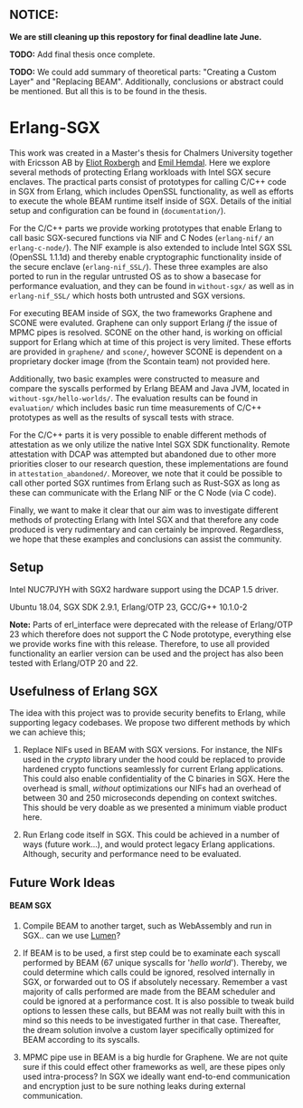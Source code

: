 ## NOTICE:
**We are still cleaning up this repostory for final deadline late June.**

**TODO:** Add final thesis once complete.

**TODO:** We could add summary of theoretical parts: "Creating a Custom Layer" and "Replacing BEAM". Additionally, conclusions or abstract could be mentioned. But all this is to be found in the thesis.

# Erlang-SGX

This work was created in a Master's thesis for Chalmers University together with Ericsson AB by [Eliot Roxbergh](https://github.com/Eliot-Roxbergh) and [Emil Hemdal](https://github.com/emilhem).
Here we explore several methods of protecting Erlang workloads with Intel SGX secure enclaves.
The practical parts consist of prototypes for calling C/C++ code in SGX from Erlang, which includes OpenSSL functionality, as well as efforts to execute the whole BEAM runtime itself inside of SGX.
Details of the initial setup and configuration can be found in (`documentation/`).

For the C/C++ parts we provide working prototypes that enable Erlang to call basic SGX-secured functions via NIF and C Nodes (`erlang-nif/` an `erlang-c-node/`).
The NIF example is also extended to include Intel SGX SSL (OpenSSL 1.1.1d) and thereby enable cryptographic functionality inside of the secure enclave (`erlang-nif_SSL/`).
These three examples are also ported to run in the regular untrusted OS as to show a basecase for performance evaluation, and they can be found in `without-sgx/` as well as in `erlang-nif_SSL/` which hosts both untrusted and SGX versions.

For executing BEAM inside of SGX, the two frameworks Graphene and SCONE were evaluted. Graphene can only support Erlang _if_ the issue of MPMC pipes is resolved. SCONE on the other hand, is working on official support for Erlang which at time of this project is very limited.
These efforts are provided in `graphene/` and `scone/`, however SCONE is dependent on a proprietary docker image (from the Scontain team) not provided here.

Additionally, two basic examples were constructed to measure and compare the syscalls performed by Erlang BEAM and Java JVM, located in `without-sgx/hello-worlds/`.
The evaluation results can be found in `evaluation/` which includes basic run time measurements of C/C++ prototypes as well as the results of syscall tests with strace.

For the C/C++ parts it is very possible to enable different methods of attestation as we only utilize the native Intel SGX SDK functionality.
Remote attestation with DCAP was attempted but abandoned due to other more priorities closer to our research question, these implementations are found in `attestation_abandoned/`.
Moreover, we note that it could be possible to call other ported SGX runtimes from Erlang such as Rust-SGX as long as these can communicate with the Erlang NIF or the C Node (via C code).

Finally, we want to make it clear that our aim was to investigate different methods of protecting Erlang with Intel SGX and that therefore any code produced is very rudimentary and can certainly be improved. Regardless, we hope that these examples and conclusions can assist the community.


## Setup

Intel NUC7PJYH with SGX2 hardware support using the DCAP 1.5 driver.

Ubuntu 18.04, SGX SDK 2.9.1, Erlang/OTP 23, GCC/G++ 10.1.0-2

**Note:** Parts of erl\_interface were deprecated with the release of Erlang/OTP 23 which therefore does not support the C Node prototype, everything else we provide works fine with this release. Therefore, to use all provided functionality an earlier version can be used and the project has also been tested with Erlang/OTP 20 and 22.


## Usefulness of Erlang SGX

The idea with this project was to provide security benefits to Erlang, while supporting legacy codebases.
We propose two different methods by which we can achieve this;

1. Replace NIFs used in BEAM with SGX versions. For instance, the NIFs used in the _crypto_ library under the hood could be replaced to provide hardened crypto functions seamlessly for current Erlang applications. This could also enable confidentiality of the C binaries in SGX. Here the overhead is small, _without_ optimizations our NIFs had an overhead of between 30 and 250 microseconds depending on context switches. This should be very doable as we presented a minimum viable product here.

2. Run Erlang code itself in SGX. This could be achieved in a number of ways (future work...), and would protect legacy Erlang applications. Although, security and performance need to be evaluated.


## Future Work Ideas

#### BEAM SGX

1. Compile BEAM to another target, such as WebAssembly and run in SGX.. can we use [Lumen](https://github.com/lumen/lumen)?

2. If BEAM is to be used, a first step could be to examinate each syscall performed by BEAM (67 unique syscalls for '_hello world_'). Thereby, we could determine which calls could be ignored, resolved internally in SGX, or forwarded out to OS if absolutely necessary. Remember a vast majority of calls performed are made from the BEAM scheduler and could be ignored at a performance cost. It is also possible to tweak build options to lessen these calls, but BEAM was not really built with this in mind so this needs to be investigated further in that case. Thereafter, the dream solution involve a custom layer specifically optimized for BEAM according to its syscalls.

3. MPMC pipe use in BEAM is a big hurdle for Graphene. We are not quite sure if this could effect other frameworks as well, are these pipes only used intra-process? In SGX we ideally want end-to-end communication and encryption just to be sure nothing leaks during external communication.


